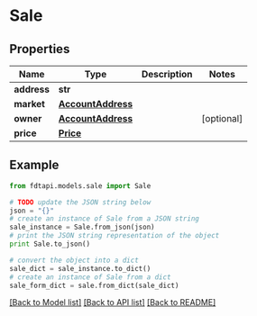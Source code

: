 # Sale


## Properties
Name | Type | Description | Notes
------------ | ------------- | ------------- | -------------
**address** | **str** |  | 
**market** | [**AccountAddress**](AccountAddress.md) |  | 
**owner** | [**AccountAddress**](AccountAddress.md) |  | [optional] 
**price** | [**Price**](Price.md) |  | 

## Example

```python
from fdtapi.models.sale import Sale

# TODO update the JSON string below
json = "{}"
# create an instance of Sale from a JSON string
sale_instance = Sale.from_json(json)
# print the JSON string representation of the object
print Sale.to_json()

# convert the object into a dict
sale_dict = sale_instance.to_dict()
# create an instance of Sale from a dict
sale_form_dict = sale.from_dict(sale_dict)
```
[[Back to Model list]](../README.md#documentation-for-models) [[Back to API list]](../README.md#documentation-for-api-endpoints) [[Back to README]](../README.md)


